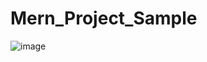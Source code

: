 # Mern_Project_Sample
![image](https://github.com/Gaurav6342/Mern_Project_Sample/assets/48625801/b0bb0acc-636f-4361-9831-81a4a0a82660)
